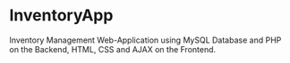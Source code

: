# InventoryApp

Inventory Management Web-Application using MySQL Database and PHP on the Backend, HTML, CSS and AJAX on the Frontend. 
